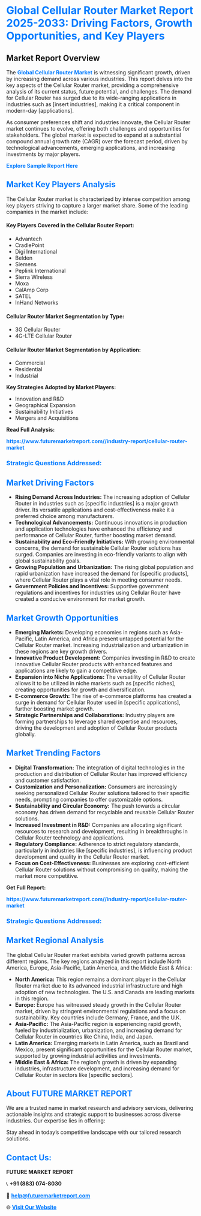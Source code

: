 <h1 style="color: #007BFF;">Global Cellular Router Market Report 2025-2033: Driving Factors, Growth Opportunities, and Key Players</h1>

<section id="overview">
<h2>Market Report Overview</h2>
<p>The <a href="https://www.futuremarketreport.com//industry-report/cellular-router-market" style="color: #007BFF; text-decoration: none;"><strong>Global Cellular Router Market</strong></a> is witnessing significant growth, driven by increasing demand across various industries. This report delves into the key aspects of the Cellular Router market, providing a comprehensive analysis of its current status, future potential, and challenges. The demand for Cellular Router has surged due to its wide-ranging applications in industries such as [insert industries], making it a critical component in modern-day [applications].</p>
<p>As consumer preferences shift and industries innovate, the Cellular Router market continues to evolve, offering both challenges and opportunities for stakeholders. The global market is expected to expand at a substantial compound annual growth rate (CAGR) over the forecast period, driven by technological advancements, emerging applications, and increasing investments by major players.</p>
</section>

<section id="overview">
<p><a href="https://www.futuremarketreport.com//request-sample/reportId=49664" style="color: #007BFF; text-decoration: none;"><strong>Explore Sample Report Here</strong></a></p>
</section>

<section id="key-players">
<h2 style="color: #007BFF;">Market Key Players Analysis</h2>
<p>The Cellular Router market is characterized by intense competition among key players striving to capture a larger market share. Some of the leading companies in the market include:</p>
<h4>Key Players Covered in the Cellular Router Report:</h4>
<ul><li>Advantech</li><li>CradlePoint</li><li>Digi International</li><li>Belden</li><li>Siemens</li><li>Peplink International</li><li>Sierra Wireless</li><li>Moxa</li><li>CalAmp Corp</li><li>SATEL</li><li>InHand Networks</li></ul>
<h4>Cellular Router Market Segmentation by Type:</h4>
<ul><li>3G Cellular Router</li><li>4G-LTE Cellular Router</li></ul>

<h4>Cellular Router Market Segmentation by Application:</h4>
<ul><li>Commercial</li><li>Residential</li><li>Industrial</li></ul>
<p><strong>Key Strategies Adopted by Market Players:</strong></p>
<ul>
<li>Innovation and R&D</li>
<li>Geographical Expansion</li>
<li>Sustainability Initiatives</li>
<li>Mergers and Acquisitions</li>
</ul>
</section>

<section>
<p><strong>Read Full Analysis: </strong></p><a href="https://www.futuremarketreport.com//industry-report/cellular-router-market" style="color: #007BFF; text-decoration: none;"><strong>https://www.futuremarketreport.com//industry-report/cellular-router-market</strong></a>
<h3 style="color: #007BFF;">Strategic Questions Addressed:</h3>
</section>

<section id="driving-factors">
<h2 style="color: #007BFF;">Market Driving Factors</h2>
<ul>
<li><strong>Rising Demand Across Industries:</strong> The increasing adoption of Cellular Router in industries such as [specific industries] is a major growth driver. Its versatile applications and cost-effectiveness make it a preferred choice among manufacturers.</li>
<li><strong>Technological Advancements:</strong> Continuous innovations in production and application technologies have enhanced the efficiency and performance of Cellular Router, further boosting market demand.</li>
<li><strong>Sustainability and Eco-Friendly Initiatives:</strong> With growing environmental concerns, the demand for sustainable Cellular Router solutions has surged. Companies are investing in eco-friendly variants to align with global sustainability goals.</li>
<li><strong>Growing Population and Urbanization:</strong> The rising global population and rapid urbanization have increased the demand for [specific products], where Cellular Router plays a vital role in meeting consumer needs.</li>
<li><strong>Government Policies and Incentives:</strong> Supportive government regulations and incentives for industries using Cellular Router have created a conducive environment for market growth.</li>
</ul>
</section>

<section id="growth-opportunities">
<h2 style="color: #007BFF;">Market Growth Opportunities</h2>
<ul>
<li><strong>Emerging Markets:</strong> Developing economies in regions such as Asia-Pacific, Latin America, and Africa present untapped potential for the Cellular Router market. Increasing industrialization and urbanization in these regions are key growth drivers.</li>
<li><strong>Innovative Product Development:</strong> Companies investing in R&D to create innovative Cellular Router products with enhanced features and applications are likely to gain a competitive edge.</li>
<li><strong>Expansion into Niche Applications:</strong> The versatility of Cellular Router allows it to be utilized in niche markets such as [specific niches], creating opportunities for growth and diversification.</li>
<li><strong>E-commerce Growth:</strong> The rise of e-commerce platforms has created a surge in demand for Cellular Router used in [specific applications], further boosting market growth.</li>
<li><strong>Strategic Partnerships and Collaborations:</strong> Industry players are forming partnerships to leverage shared expertise and resources, driving the development and adoption of Cellular Router products globally.</li>
</ul>
</section>

<section id="trending-factors">
<h2 style="color: #007BFF;">Market Trending Factors</h2>
<ul>
<li><strong>Digital Transformation:</strong> The integration of digital technologies in the production and distribution of Cellular Router has improved efficiency and customer satisfaction.</li>
<li><strong>Customization and Personalization:</strong> Consumers are increasingly seeking personalized Cellular Router solutions tailored to their specific needs, prompting companies to offer customizable options.</li>
<li><strong>Sustainability and Circular Economy:</strong> The push towards a circular economy has driven demand for recyclable and reusable Cellular Router solutions.</li>
<li><strong>Increased Investment in R&D:</strong> Companies are allocating significant resources to research and development, resulting in breakthroughs in Cellular Router technology and applications.</li>
<li><strong>Regulatory Compliance:</strong> Adherence to strict regulatory standards, particularly in industries like [specific industries], is influencing product development and quality in the Cellular Router market.</li>
<li><strong>Focus on Cost-Effectiveness:</strong> Businesses are exploring cost-efficient Cellular Router solutions without compromising on quality, making the market more competitive.</li>
</ul>
</section>

<section>
<p><strong>Get Full Report: </strong></p><a href="https://www.futuremarketreport.com//industry-report/cellular-router-market" style="color: #007BFF; text-decoration: none;"><strong>https://www.futuremarketreport.com//industry-report/cellular-router-market</strong></a>
<h3 style="color: #007BFF;">Strategic Questions Addressed:</h3>
</section>


<section id="regional-analysis">
<h2 style="color: #007BFF;">Market Regional Analysis</h2>
<p>The global Cellular Router market exhibits varied growth patterns across different regions. The key regions analyzed in this report include North America, Europe, Asia-Pacific, Latin America, and the Middle East & Africa:</p>
<ul>
<li><strong>North America:</strong> This region remains a dominant player in the Cellular Router market due to its advanced industrial infrastructure and high adoption of new technologies. The U.S. and Canada are leading markets in this region.</li>
<li><strong>Europe:</strong> Europe has witnessed steady growth in the Cellular Router market, driven by stringent environmental regulations and a focus on sustainability. Key countries include Germany, France, and the U.K.</li>
<li><strong>Asia-Pacific:</strong> The Asia-Pacific region is experiencing rapid growth, fueled by industrialization, urbanization, and increasing demand for Cellular Router in countries like China, India, and Japan.</li>
<li><strong>Latin America:</strong> Emerging markets in Latin America, such as Brazil and Mexico, present significant opportunities for the Cellular Router market, supported by growing industrial activities and investments.</li>
<li><strong>Middle East & Africa:</strong> The region’s growth is driven by expanding industries, infrastructure development, and increasing demand for Cellular Router in sectors like [specific sectors].</li>
</ul>
</section>

<footer>
<h2 style="color: #007BFF;">About FUTURE MARKET REPORT</h2>
<p>We are a trusted name in market research and advisory services, delivering actionable insights and strategic support to businesses across diverse industries. Our expertise lies in offering:</p>

<p>Stay ahead in today’s competitive landscape with our tailored research solutions.</p>

<h2 style="color: #007BFF;">Contact Us:</h2>
<p><strong>FUTURE MARKET REPORT</strong></p>
<p>📞 <strong>+91 (883) 074-8030</strong></p>
<p>📧 <strong><a href="mailto:help@futuremarketreport.com" style="color: #007BFF;">help@futuremarketreport.com</a></strong></p>
<p>🌐 <strong><a href="https://www.futuremarketreport.com/" style="color: #007BFF;">Visit Our Website</a></strong></p>
</footer>
